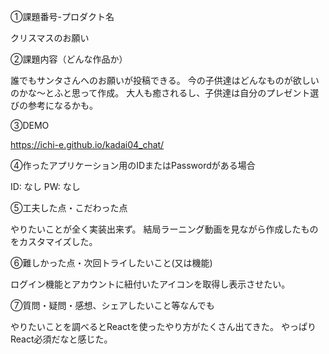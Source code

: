 ①課題番号-プロダクト名

クリスマスのお願い

②課題内容（どんな作品か）

誰でもサンタさんへのお願いが投稿できる。
今の子供達はどんなものが欲しいのかな〜とふと思って作成。
大人も癒されるし、子供達は自分のプレゼント選びの参考になるかも。

③DEMO

https://ichi-e.github.io/kadai04_chat/


④作ったアプリケーション用のIDまたはPasswordがある場合

ID: なし
PW: なし

⑤工夫した点・こだわった点

やりたいことが全く実装出来ず。
結局ラーニング動画を見ながら作成したものをカスタマイズした。

⑥難しかった点・次回トライしたいこと(又は機能)

ログイン機能とアカウントに紐付いたアイコンを取得し表示させたい。

⑦質問・疑問・感想、シェアしたいこと等なんでも

やりたいことを調べるとReactを使ったやり方がたくさん出てきた。
やっぱりReact必須だなと感じた。